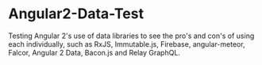 # Angular2-Data-Test
Testing Angular 2's use of data libraries to see the pro's and con's of using each individually, such as RxJS, Immutable.js, Firebase, angular-meteor, Falcor, Angular 2 Data, Bacon.js and Relay GraphQL.
